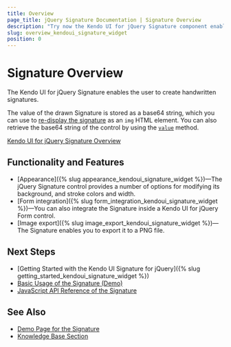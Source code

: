 ```yaml
---
title: Overview
page_title: jQuery Signature Documentation | Signature Overview
description: "Try now the Kendo UI for jQuery Signature component enabling the user to create handwritten signatures and providing image export, form integration, and a set of styling options."
slug: overview_kendoui_signature_widget
position: 0
---
```


# Signature Overview

The Kendo UI for jQuery Signature enables the user to create handwritten signatures.

The value of the drawn Signature is stored as a base64 string, which you can use to [re-display the signature](https://www.w3docs.com/snippets/html/how-to-display-base64-images-in-html.html) as an `img` HTML element. You can also retrieve the base64 string of the control by using the [`value`](/api/javascript/ui/signature/methods/value) method.

[Kendo UI for jQuery Signature Overview](images/signature-overview.png)

## Functionality and Features

* [Appearance]({% slug appearance_kendoui_signature_widget %})&mdash;The jQuery Signature control provides a number of options for modifying its background, and stroke colors and width.
* [Form integration]({% slug form_integration_kendoui_signature_widget %})&mdash;You can also integrate the Signature inside a Kendo UI for jQuery Form control.
* [Image export]({% slug image_export_kendoui_signature_widget %})&mdash;The Signature enables you to export it to a PNG file.

## Next Steps 

* [Getting Started with the Kendo UI Signature for jQuery]({% slug getting_started_kendoui_signature_widget %})
* [Basic Usage of the Signature (Demo)](https://demos.telerik.com/kendo-ui/signature/index)
* [JavaScript API Reference of the Signature](/api/javascript/ui/signature)

## See Also

* [Demo Page for the Signature](https://demos.telerik.com/kendo-ui/signature/index)
* [Knowledge Base Section](/knowledge-base)